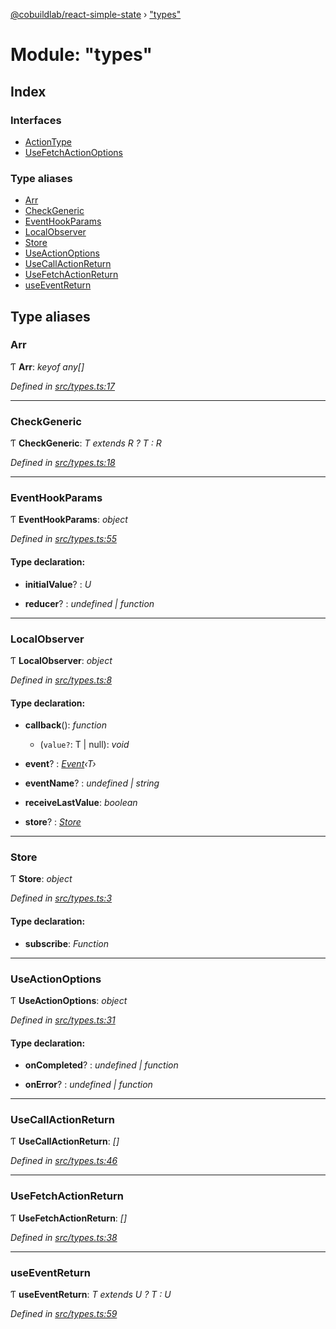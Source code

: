 [@cobuildlab/react-simple-state](../README.md) › ["types"](_types_.md)

# Module: "types"

## Index

### Interfaces

* [ActionType](../interfaces/_types_.actiontype.md)
* [UseFetchActionOptions](../interfaces/_types_.usefetchactionoptions.md)

### Type aliases

* [Arr](_types_.md#arr)
* [CheckGeneric](_types_.md#checkgeneric)
* [EventHookParams](_types_.md#eventhookparams)
* [LocalObserver](_types_.md#localobserver)
* [Store](_types_.md#store)
* [UseActionOptions](_types_.md#useactionoptions)
* [UseCallActionReturn](_types_.md#usecallactionreturn)
* [UseFetchActionReturn](_types_.md#usefetchactionreturn)
* [useEventReturn](_types_.md#useeventreturn)

## Type aliases

###  Arr

Ƭ **Arr**: *keyof any[]*

*Defined in [src/types.ts:17](https://github.com/cobuildlab/react-simple-state/blob/a61bd53/src/types.ts#L17)*

___

###  CheckGeneric

Ƭ **CheckGeneric**: *T extends R ? T : R*

*Defined in [src/types.ts:18](https://github.com/cobuildlab/react-simple-state/blob/a61bd53/src/types.ts#L18)*

___

###  EventHookParams

Ƭ **EventHookParams**: *object*

*Defined in [src/types.ts:55](https://github.com/cobuildlab/react-simple-state/blob/a61bd53/src/types.ts#L55)*

#### Type declaration:

* **initialValue**? : *U*

* **reducer**? : *undefined | function*

___

###  LocalObserver

Ƭ **LocalObserver**: *object*

*Defined in [src/types.ts:8](https://github.com/cobuildlab/react-simple-state/blob/a61bd53/src/types.ts#L8)*

#### Type declaration:

* **callback**(): *function*

  * (`value?`: T | null): *void*

* **event**? : *[Event](../classes/_event_.event.md)‹T›*

* **eventName**? : *undefined | string*

* **receiveLastValue**: *boolean*

* **store**? : *[Store](_types_.md#store)*

___

###  Store

Ƭ **Store**: *object*

*Defined in [src/types.ts:3](https://github.com/cobuildlab/react-simple-state/blob/a61bd53/src/types.ts#L3)*

#### Type declaration:

* **subscribe**: *Function*

___

###  UseActionOptions

Ƭ **UseActionOptions**: *object*

*Defined in [src/types.ts:31](https://github.com/cobuildlab/react-simple-state/blob/a61bd53/src/types.ts#L31)*

#### Type declaration:

* **onCompleted**? : *undefined | function*

* **onError**? : *undefined | function*

___

###  UseCallActionReturn

Ƭ **UseCallActionReturn**: *[]*

*Defined in [src/types.ts:46](https://github.com/cobuildlab/react-simple-state/blob/a61bd53/src/types.ts#L46)*

___

###  UseFetchActionReturn

Ƭ **UseFetchActionReturn**: *[]*

*Defined in [src/types.ts:38](https://github.com/cobuildlab/react-simple-state/blob/a61bd53/src/types.ts#L38)*

___

###  useEventReturn

Ƭ **useEventReturn**: *T extends U ? T : U*

*Defined in [src/types.ts:59](https://github.com/cobuildlab/react-simple-state/blob/a61bd53/src/types.ts#L59)*
